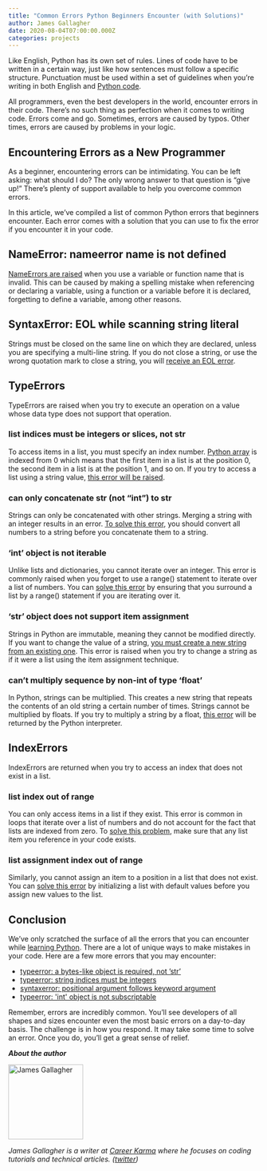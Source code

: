 ```yaml
---
title: "Common Errors Python Beginners Encounter (with Solutions)"
author: James Gallagher
date: 2020-08-04T07:00:00.000Z
categories: projects
---
```


Like English, Python has its own set of rules. Lines of code have to be written in a certain way, just like how sentences must follow a specific structure. Punctuation must be used within a set of guidelines when you’re writing in both English and [Python code](https://careerkarma.com/blog/types-of-coding-languages/).

All programmers, even the best developers in the world, encounter errors in their code. There’s no such thing as perfection when it comes to writing code. Errors come and go. Sometimes, errors are caused by typos. Other times, errors are caused by problems in your logic.


## Encountering Errors as a New Programmer

As a beginner, encountering errors can be intimidating. You can be left asking: what should I do? The only wrong answer to that question is “give up!” There’s plenty of support available to help you overcome common errors.

In this article, we’ve compiled a list of common Python errors that beginners encounter. Each error comes with a solution that you can use to fix the error if you encounter it in your code.


## NameError: nameerror name is not defined

[NameErrors are raised](https://careerkarma.com/blog/python-nameerror-name-is-not-defined/) when you use a variable or function name that is invalid. This can be caused by making a spelling mistake when referencing or declaring a variable, using a function or a variable before it is declared, forgetting to define a variable, among other reasons.


## SyntaxError: EOL while scanning string literal

Strings must be closed on the same line on which they are declared, unless you are specifying a multi-line string. If you do not close a string, or use the wrong quotation mark to close a string, you will [receive an EOL error](https://careerkarma.com/blog/python-syntaxerror-eol-while-scanning-string-literal/).


## TypeErrors

TypeErrors are raised when you try to execute an operation on a value whose data type does not support that operation.


### list indices must be integers or slices, not str

To access items in a list, you must specify an index number. [Python array](https://careerkarma.com/blog/python-array/) is indexed from 0 which means that the first item in a list is at the position 0, the second item in a list is at the position 1, and so on. If you try to access a list using a string value, [this error will be raised](https://careerkarma.com/blog/python-typeerror-list-indices-must-be-integers-or-slices-not-str/).


### can only concatenate str (not “int”) to str

Strings can only be concatenated with other strings. Merging a string with an integer results in an error. [To solve this error](https://careerkarma.com/blog/python-typeerror-can-only-concatenate-str-not-int-to-str/), you should convert all numbers to a string before you concatenate them to a string.


### ‘int’ object is not iterable

Unlike lists and dictionaries, you cannot iterate over an integer. This error is commonly raised when you forget to use a range() statement to iterate over a list of numbers. You can [solve this error](https://careerkarma.com/blog/python-typeerror-int-object-is-not-iterable/) by ensuring that you surround a list by a range() statement if you are iterating over it.


### ‘str’ object does not support item assignment

Strings in Python are immutable, meaning they cannot be modified directly. If you want to change the value of a string, [you must create a new string from an existing one](https://careerkarma.com/blog/python-str-object-does-not-support-item-assignment/). This error is raised when you try to change a string as if it were a list using the item assignment technique.


### can’t multiply sequence by non-int of type ‘float’

In Python, strings can be multiplied. This creates a new string that repeats the contents of an old string a certain number of times. Strings cannot be multiplied by floats. If you try to multiply a string by a float, [this error](https://careerkarma.com/blog/python-typeerror-cant-multiply-sequence-by-non-int-of-type-float/) will be returned by the Python interpreter.


## IndexErrors

IndexErrors are returned when you try to access an index that does not exist in a list.


### list index out of range

You can only access items in a list if they exist. This error is common in loops that iterate over a list of numbers and do not account for the fact that lists are indexed from zero. To [solve this problem](https://careerkarma.com/blog/python-indexerror-list-index-out-of-range/), make sure that any list item you reference in your code exists.


### list assignment index out of range

Similarly, you cannot assign an item to a position in a list that does not exist. You can [solve this error](https://careerkarma.com/blog/python-indexerror-list-assignment-index-out-of-range/) by initializing a list with default values before you assign new values to the list.


## Conclusion

We’ve only scratched the surface of all the errors that you can encounter while [learning Python](https://careerkarma.com/blog/how-long-to-learn-python/). There are a lot of unique ways to make mistakes in your code. Here are a few more errors that you may encounter:



*   [typeerror: a bytes-like object is required, not ’str’](https://careerkarma.com/blog/python-typeerror-a-bytes-like-object-is-required/)
*   [typeerror: string indices must be integers](https://careerkarma.com/blog/python-typeerror-string-indices-must-be-integers/)
*   [syntaxerror: positional argument follows keyword argument](https://careerkarma.com/blog/python-positional-argument-follows-keyword-argument/)
*   [typeerror: 'int' object is not subscriptable](https://careerkarma.com/blog/python-typeerror-int-object-is-not-subscriptable/)

Remember, errors are incredibly common. You’ll see developers of all shapes and sizes encounter even the most basic errors on a day-to-day basis. The challenge is in how you respond. It may take some time to solve an error. Once you do, you’ll get a great sense of relief.


**_About the author_**

<img src="https://careerkarma.com/blog/wp-content/uploads/2020/01/james-gallagher-300x300.jpg" alt="James Gallagher" style="height:150px; width:150px; display:inline-block; horizontal-align:left;">

_James Gallagher is a writer at [Career Karma](https://careerkarma.com/) where he focuses on coding tutorials and technical articles. ([twitter](https://twitter.com/jamesg_oca))_
